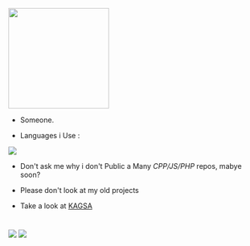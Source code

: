 <img height="200" style="display:inline;" src="https://raw.githubusercontent.com/Zaky202/Zaky202/main/avatar.png"></p>

* Someone.

* Languages i Use :

![](https://raw.githubusercontent.com/Zaky202/Zaky202/main/langs.png)
* Don't ask me why i don't Public a Many *CPP/JS/PHP* repos, mabye soon?

* Please don't look at my old projects

* Take a look at [KAGSA](https://github.com/kagsa)

#

![](https://github-readme-stats.vercel.app/api?username=Zaky202&show_icons=true&theme=vision-friendly-dark)
![](https://github-readme-stats.vercel.app/api/top-langs/?username=Zaky202&theme=vision-friendly-dark)

<!--
**Zaky202/Zaky202** is a ✨ _special_ ✨ repository because its `README.md` (this file) appears on your GitHub profile.

Here are some ideas to get you started:

- 🔭 I’m currently working on ...
- 🌱 I’m currently learning ...
- 👯 I’m looking to collaborate on ...
- 🤔 I’m looking for help with ...
- 💬 Ask me about ...
- 📫 How to reach me: ...
- 😄 Pronouns: ...
- ⚡ Fun fact: ...
-->
